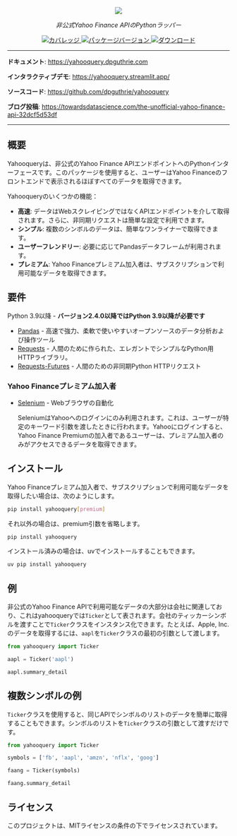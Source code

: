<p align="center">
    <a href="#"><img src="docs/docs/img/full.png"></a>
</p>
<p align="center">
    <em>非公式Yahoo Finance APIのPythonラッパー</em>
</p>
<p align="center">
    <a href="https://codecov.io/gh/dpguthrie/yahooquery" target="_blank">
        <img src="https://img.shields.io/codecov/c/github/dpguthrie/yahooquery" alt="カバレッジ">
    </a>
    <a href="https://pypi.org/project/yahooquery" target="_blank">
        <img src="https://badge.fury.io/py/yahooquery.svg" alt="パッケージバージョン">
    </a>
    <a href="https://pepy.tech/project/yahooquery" target="_blank">
        <img src="https://pepy.tech/badge/yahooquery" alt="ダウンロード">
    </a>
</p>

---

**ドキュメント**: <a target="_blank" href="https://yahooquery.dpguthrie.com">https://yahooquery.dpguthrie.com</a>

**インタラクティブデモ**: <a target="_blank" href="https://yahooquery.streamlit.app/">https://yahooquery.streamlit.app/</a>

**ソースコード**: <a target="_blank" href="https://github.com/dpguthrie/yahooquery">https://github.com/dpguthrie/yahooquery</a>

**ブログ投稿**: <a target="_blank" href="https://towardsdatascience.com/the-unofficial-yahoo-finance-api-32dcf5d53df">https://towardsdatascience.com/the-unofficial-yahoo-finance-api-32dcf5d53df</a>

---

## 概要

Yahooqueryは、非公式のYahoo Finance APIエンドポイントへのPythonインターフェースです。このパッケージを使用すると、ユーザーはYahoo Financeのフロントエンドで表示されるほぼすべてのデータを取得できます。

Yahooqueryのいくつかの機能：

- **高速**: データはWebスクレイピングではなくAPIエンドポイントを介して取得されます。さらに、非同期リクエストは簡単な設定で利用できます。
- **シンプル**: 複数のシンボルのデータは、簡単なワンライナーで取得できます。
- **ユーザーフレンドリー**: 必要に応じてPandasデータフレームが利用されます。
- **プレミアム**: Yahoo Financeプレミアム加入者は、サブスクリプションで利用可能なデータを取得できます。

## 要件

Python 3.9以降 - **バージョン2.4.0以降ではPython 3.9以降が必要です**

- [Pandas](https://pandas.pydata.org) - 高速で強力、柔軟で使いやすいオープンソースのデータ分析および操作ツール
- [Requests](https://requests.readthedocs.io/en/master/) - 人間のために作られた、エレガントでシンプルなPython用HTTPライブラリ。
- [Requests-Futures](https://github.com/ross/requests-futures) - 人間のための非同期Python HTTPリクエスト

### Yahoo Financeプレミアム加入者

- [Selenium](https://www.selenium.dev/selenium/docs/api/py/) - Webブラウザの自動化

  SeleniumはYahooへのログインにのみ利用されます。これは、ユーザーが特定のキーワード引数を渡したときに行われます。Yahooにログインすると、Yahoo Finance Premiumの加入者であるユーザーは、プレミアム加入者のみがアクセスできるデータを取得できます。

## インストール

Yahoo Financeプレミアム加入者で、サブスクリプションで利用可能なデータを取得したい場合は、次のようにします。

```bash
pip install yahooquery[premium]
```

それ以外の場合は、premium引数を省略します。

```bash
pip install yahooquery
```

インストール済みの場合は、uvでインストールすることもできます。
```bash
uv pip install yahooquery
```

## 例

非公式のYahoo Finance APIで利用可能なデータの大部分は会社に関連しており、これはyahooqueryでは`Ticker`として表されます。会社のティッカーシンボルを渡すことで`Ticker`クラスをインスタンス化できます。たとえば、Apple, Inc.のデータを取得するには、`aapl`を`Ticker`クラスの最初の引数として渡します。

```python
from yahooquery import Ticker

aapl = Ticker('aapl')

aapl.summary_detail
```

## 複数シンボルの例

`Ticker`クラスを使用すると、同じAPIでシンボルのリストのデータを簡単に取得することもできます。シンボルのリストを`Ticker`クラスの引数として渡すだけです。

```python
from yahooquery import Ticker

symbols = ['fb', 'aapl', 'amzn', 'nflx', 'goog']

faang = Ticker(symbols)

faang.summary_detail
```

## ライセンス

このプロジェクトは、MITライセンスの条件の下でライセンスされています。
